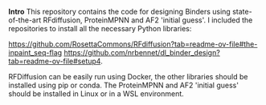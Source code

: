 **Intro**
This repository contains the code for designing Binders using state-of-the-art RFdiffusion, ProteinMPNN and AF2 'initial guess'. 
I included the repositories to install all the necessary Python libraries:

https://github.com/RosettaCommons/RFdiffusion?tab=readme-ov-file#the-inpaint_seq-flag
https://github.com/nrbennet/dl_binder_design?tab=readme-ov-file#setup4.

RFDiffusion can be easily run using Docker, the other libraries should be installed using pip or conda. 
The ProteinMPNN and AF2 'initial guess' should be installed in Linux or in a WSL environment.
